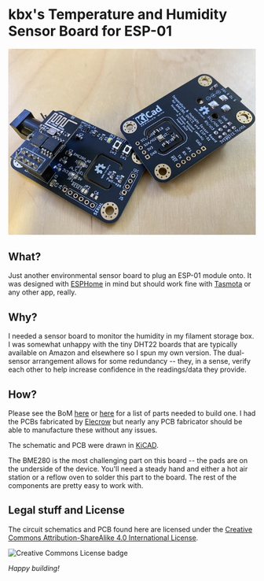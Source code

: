 # kbx's Temperature and Humidity Sensor Board for ESP-01

![TempHumSensWithESP01](images/boards_top+bottom_small.jpg "TempHumSensWithESP01")

## What?

Just another environmental sensor board to plug an ESP-01 module onto.
 It was designed with [ESPHome](https://esphome.io) in mind but should work fine
 with [Tasmota](https://tasmota.github.io/docs/) or any other app, really.

## Why?

I needed a sensor board to monitor the humidity in my filament storage box.
 I was somewhat unhappy with the tiny DHT22 boards that are typically available
 on Amazon and elsewhere so I spun my own version. The dual-sensor arrangement
 allows for some redundancy -- they, in a sense, verify each other to help
 increase confidence in the readings/data they provide.

## How?

Please see the BoM [here](TempHumSensWithESP01.bom.csv) or
 [here](https://octopart.com/bom-tool/L01oa2CK) for a list of parts needed to
 build one. I had the PCBs fabricated by [Elecrow](https://www.elecrow.com) but
 nearly any PCB fabricator should be able to manufacture these without any issues.

The schematic and PCB were drawn in [KiCAD](https://www.kicad-pcb.org).

The BME280 is the most challenging part on this board -- the pads are on the
 underside of the device. You'll need a steady hand and either a hot air station
 or a reflow oven to solder this part to the board. The rest of the components are
 pretty easy to work with.

 ## Legal stuff and License

The circuit schematics and PCB found here are licensed under the
 [Creative Commons Attribution-ShareAlike 4.0 International License](http://creativecommons.org/licenses/by-sa/4.0/).

![Creative Commons License badge](https://i.creativecommons.org/l/by-sa/4.0/88x31.png)

_Happy building!_
